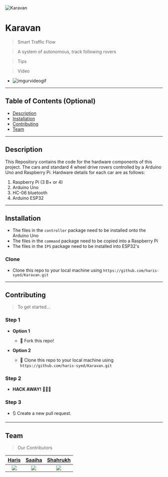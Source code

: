 <img src="https://i.imgur.com/ecSTFupm.png" title="KAravan" alt="Karavan">

<!-- [![FVCproductions](https://avatars1.githubusercontent.com/u/4284691?v=3&s=200)](http://fvcproductions.com) -->

# Karavan

> Smart Traffic Flow

> A system of autonomous, track following rovers

> Tips



> Video
- ![imgurvideogif](https://i.imgur.com/7wVigpvh.gif)

---

## Table of Contents (Optional)
- [Description](#description)
- [Installation](#installation)
- [Contributing](#contributing)
- [Team](#team)


---
## Description
This Repository contains the code for the hardware components of this project. The cars and standard 4 wheel drive rovers controlled by a Arduino Uno and Raspberry Pi.
Hardware details for each car are as follows:
1. Raspberry Pi (3 B+ or 4)
2. Arduino Uno
3. HC-06 bluetooth
4. Arduino ESP32
---

## Installation

- The files in the `controller` package need to be installed onto the Arduino Uno
- The files in the `command` package need to be copied into a Raspberry Pi
- The files in the `IPS` package need to be installed into ESP32's

### Clone

- Clone this repo to your local machine using `https://github.com/haris-syed/Karavan.git`

---

## Contributing

> To get started...

### Step 1

- **Option 1**
    - 🍴 Fork this repo!

- **Option 2**
    - 👯 Clone this repo to your local machine using `https://github.com/haris-syed/Karavan.git`

### Step 2

- **HACK AWAY!** 🔨🔨🔨

### Step 3

- 🔃 Create a new pull request.

---

## Team

> Our Contributors

| <a href="https://github.com/haris-syed" target="_blank">**Haris**</a> | <a href="https://github.com/saaiha" target="_blank">**Saaiha**</a> | <a href="https://github.com/Shahrukhx04" target="_blank">**Shahrukh**</a> |
| :---: |:---:| :---:|
| [![](https://avatars1.githubusercontent.com/u/40659720?v=3&s=200)](https://github.com/haris-syed)    | [![](https://avatars1.githubusercontent.com/u/55662499?v=3&s=200)](https://github.com/saaiha) | [![](https://avatars3.githubusercontent.com/u/23401460?v=3&s=200)](https://github.com/Shahrukhx04)  |
